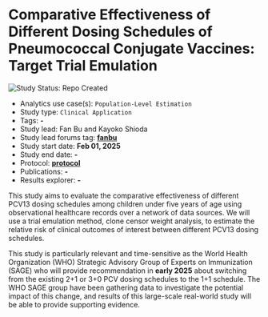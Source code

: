 Comparative Effectiveness of Different Dosing Schedules of Pneumococcal Conjugate Vaccines:
Target Trial Emulation
=============

<img src="https://img.shields.io/badge/Study%20Status-Repo%20Created-lightgray.svg" alt="Study Status: Repo Created">

- Analytics use case(s): `Population-Level Estimation`
- Study type: `Clinical Application`
- Tags: **-**
- Study lead: Fan Bu and Kayoko Shioda
- Study lead forums tag: **[fanbu](https://forums.ohdsi.org/u/fanbu)**
- Study start date: **Feb 01, 2025**
- Study end date: **-**
- Protocol: **[protocol](https://ohdsi-studies.github.io/PcvDosingSchedule/Protocol)**
- Publications: **-**
- Results explorer: **-**

This study aims to evaluate the comparative effectiveness of different PCV13 dosing schedules among children under five years of age using observational healthcare records over a network of data sources. 
We will use a trial emulation method, clone censor weight analysis, to estimate the relative risk of clinical outcomes of interest between different PCV13 dosing schedules. 

This study is particularly relevant and time-sensitive as the World Health Organization (WHO) Strategic Advisory Group of Experts on Immunization (SAGE) who will provide recommendation in **early 2025** about switching from the existing 2+1 or 3+0 PCV dosing schedules to the 1+1 schedule. 
The WHO SAGE group have been gathering data to investigate the potential impact of this change, and results of this large-scale real-world study will be able to provide supporting evidence.

